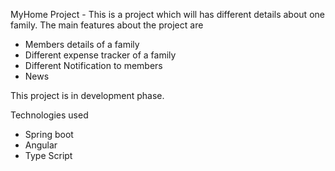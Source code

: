 MyHome Project - This is a project which will has different details about one family. The main features about the project are
  * Members details of a family
  * Different expense tracker of a family
  * Different Notification to members
  * News

This project is in development phase. 

Technologies used
  * Spring boot
  * Angular
  * Type Script
